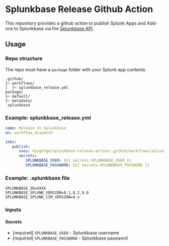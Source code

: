 # Splunkbase Release Github Action

This repository provides a github action to publish Splunk Apps and Add-ons to Splunkbase via the [Splunkbase API](https://dev.splunk.com/enterprise/reference/splunkbase/sbreleaseapiref).

## Usage

### Repo structure
The repo must have a `package` folder with your Splunk app contents.
```
.github/
├─ workflows/
│  ├─ splunkbase_release.yml
package/
├─ default/
├─ metadata/
.splunkbase
```

### Example: splunkbase_release.yml
```yaml
name: Release to Splunkbase
on: workflow_dispatch 

jobs:
   publish:
      uses: diogofgm/splunkbase-release-action/.github/workflows/splunkbase-release-action.yml@v0.0.3
      secrets:
         SPLUNKBASE_USER: ${{ secrets.SPLUNKBASE_USER }}
         SPLUNKBASE_PASSWORD: ${{ secrets.SPLUNKBASE_PASSWORD }}

```

### Example: .splunkbase file
```
SPLUNKBASE_ID=XXXX
SPLUNKBASE_SPLUNK_VERSION=8.1,8.2,9.0
SPLUNKBASE_SPLUNK_CIM_VERSION=4.x
```

### Inputs

#### Secrets

* [required] `SPLUNKBASE_USER` - Splunkbase username
* [required] `SPLUNKBASE_PASSWORD` - Splunkbase password
